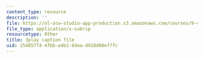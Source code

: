 ```yaml
---
content_type: resource
description: ''
file: https://ol-ocw-studio-app-production.s3.amazonaws.com/courses/9-40-introduction-to-neural-computation-spring-2018/254857744fbbe4b284ead910d08ef7fc_3GC721pNRLE.srt
file_type: application/x-subrip
resourcetype: Other
title: 3play caption file
uid: 25485774-4fbb-e4b2-84ea-d910d08ef7fc
---
```

